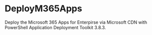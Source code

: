 # DeployM365Apps

Deploy the Microsoft 365 Apps for Enterpirse via Microsoft CDN with PowerShell Application Deployment Toolkit 3.8.3.
